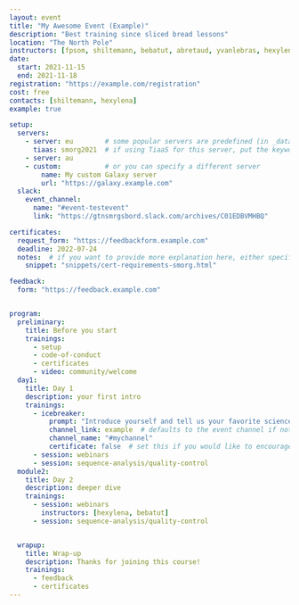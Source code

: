 ```yaml
---
layout: event
title: "My Awesome Event (Example)"
description: "Best training since sliced bread lessons"
location: "The North Pole"
instructors: [fpsom, shiltemann, bebatut, abretaud, yvanlebras, hexylena]
date:
  start: 2021-11-15
  end: 2021-11-18
registration: "https://example.com/registration"
cost: free
contacts: [shiltemann, hexylena]
example: true

setup:
  servers:
    - server: eu        # some popular servers are predefined (in _data/servers.yml)
      tiaas: smorg2021  # if using TiaaS for this server, put the keyword here
    - server: au
    - custom:           # or you can specify a different server
        name: My custom Galaxy server
        url: "https://galaxy.example.com"
  slack:
    event_channel:
      name: "#event-testevent"
      link: "https://gtnsmrgsbord.slack.com/archives/C01EDBVMHBQ"

certificates:
  request_form: "https://feedbackform.example.com"
  deadline: 2022-07-24
  notes:  # if you want to provide more explanation here, either specificy "notes: my text about certs" or reuse an available snippet as shown below
    snippet: "snippets/cert-requirements-smorg.html"

feedback:
  form: "https://feedback.example.com"


program:
  preliminary:
    title: Before you start
    trainings:
      - setup
      - code-of-conduct
      - certificates
      - video: community/welcome
  day1:
    title: Day 1
    description: your first intro
    trainings:
      - icebreaker:
          prompt: "Introduce yourself and tell us your favorite science fun fact!"
          channel_link: example  # defaults to the event channel if not set, and #social if no event channel set
          channel_name: "#mychannel"
          certificate: false  # set this if you would like to encourage participation in icebreakers in order to receive certificate
      - session: webinars
      - session: sequence-analysis/quality-control
  module2:
    title: Day 2
    description: deeper dive
    trainings:
      - session: webinars
        instructors: [hexylena, bebatut]
      - session: sequence-analysis/quality-control


  wrapup:
    title: Wrap-up
    description: Thanks for joining this course!
    trainings:
      - feedback
      - certificates
---
```

